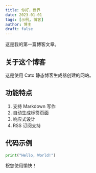 ```yaml
---
title: 你好，世界
date: 2023-01-01
tags: [示例, 博客]
author: 博主
draft: false
---
```


这是我的第一篇博客文章。

## 关于这个博客

这是使用 Cato 静态博客生成器创建的网站。

## 功能特点

1. 支持 Markdown 写作
2. 自动生成标签页面
3. 响应式设计
4. RSS 订阅支持

## 代码示例

```python
print("Hello, World!")
```

祝您使用愉快！
